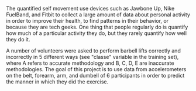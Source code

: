 The quantified self movement use devices such as Jawbone Up, Nike FuelBand, and Fitbit to collect a large amount of data about personal activity in order to improve their health, to find patterns in their behavior, or because they are tech geeks. One thing that people regularly do is quantify how much of a particular activity they do, but they rarely quantify how well they do it. 

A number of volunteers were asked to perform barbell lifts correctly and incorrectly in 5 different ways (see "classe" variable in the training set), where A refers to accurate methodology and B, C, D, E are inaccurate methodologies. The goal of this project is to use data from accelerometers on the belt, forearm, arm, and dumbell of 6 participants in order to predict the manner in which they did the exercise.
